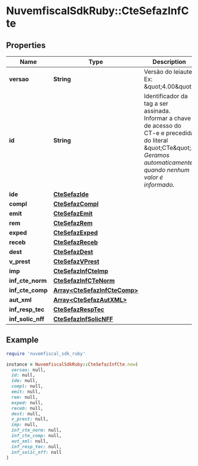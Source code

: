 # NuvemfiscalSdkRuby::CteSefazInfCte

## Properties

| Name | Type | Description | Notes |
| ---- | ---- | ----------- | ----- |
| **versao** | **String** | Versão do leiaute.  Ex: \&quot;4.00\&quot;. |  |
| **id** | **String** | Identificador da tag a ser assinada.  Informar a chave de acesso do CT-e e precedida do literal \&quot;CTe\&quot;.    *Geramos automaticamente quando nenhum valor é informado.* | [optional] |
| **ide** | [**CteSefazIde**](CteSefazIde.md) |  |  |
| **compl** | [**CteSefazCompl**](CteSefazCompl.md) |  | [optional] |
| **emit** | [**CteSefazEmit**](CteSefazEmit.md) |  |  |
| **rem** | [**CteSefazRem**](CteSefazRem.md) |  | [optional] |
| **exped** | [**CteSefazExped**](CteSefazExped.md) |  | [optional] |
| **receb** | [**CteSefazReceb**](CteSefazReceb.md) |  | [optional] |
| **dest** | [**CteSefazDest**](CteSefazDest.md) |  | [optional] |
| **v_prest** | [**CteSefazVPrest**](CteSefazVPrest.md) |  |  |
| **imp** | [**CteSefazInfCteImp**](CteSefazInfCteImp.md) |  |  |
| **inf_cte_norm** | [**CteSefazInfCTeNorm**](CteSefazInfCTeNorm.md) |  | [optional] |
| **inf_cte_comp** | [**Array&lt;CteSefazInfCteComp&gt;**](CteSefazInfCteComp.md) |  | [optional] |
| **aut_xml** | [**Array&lt;CteSefazAutXML&gt;**](CteSefazAutXML.md) |  | [optional] |
| **inf_resp_tec** | [**CteSefazRespTec**](CteSefazRespTec.md) |  | [optional] |
| **inf_solic_nff** | [**CteSefazInfSolicNFF**](CteSefazInfSolicNFF.md) |  | [optional] |

## Example

```ruby
require 'nuvemfiscal_sdk_ruby'

instance = NuvemfiscalSdkRuby::CteSefazInfCte.new(
  versao: null,
  id: null,
  ide: null,
  compl: null,
  emit: null,
  rem: null,
  exped: null,
  receb: null,
  dest: null,
  v_prest: null,
  imp: null,
  inf_cte_norm: null,
  inf_cte_comp: null,
  aut_xml: null,
  inf_resp_tec: null,
  inf_solic_nff: null
)
```

